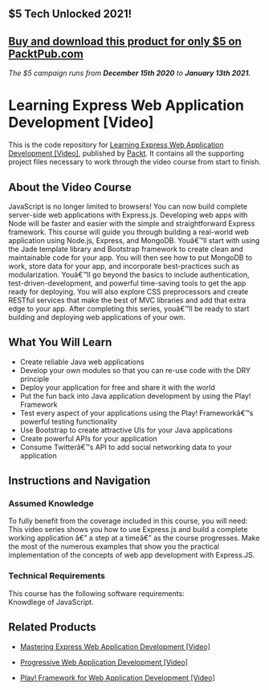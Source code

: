 ## $5 Tech Unlocked 2021!
[Buy and download this product for only $5 on PacktPub.com](https://www.packtpub.com/)
-----
*The $5 campaign         runs from __December 15th 2020__ to __January 13th 2021.__*

# Learning Express Web Application Development [Video]
This is the code repository for [Learning Express Web Application Development [Video]](https://www.packtpub.com/web-development/learning-express-web-application-development-video?utm_source=github&utm_medium=repository&utm_campaign=9781783989881), published by [Packt](https://www.packtpub.com/?utm_source=github). It contains all the supporting project files necessary to work through the video course from start to finish.
## About the Video Course
JavaScript is no longer limited to browsers! You can now build complete server-side web applications with Express.js. Developing web apps with Node will be faster and easier with the simple and straightforward Express framework.
This course will guide you through building a real-world web application using Node.js, Express, and MongoDB. 
Youâ€™ll start with using the Jade template library and Bootstrap framework to create clean and maintainable code for your app. You will then see how to put MongoDB to work, store data for your app, and incorporate best-practices such as modularization. Youâ€™ll go beyond the basics to include authentication, test-driven-development, and powerful time-saving tools to get the app ready for deploying. You will also explore CSS preprocessors and create RESTful services that make the best of MVC libraries and add that extra edge to your app.
After completing this series, youâ€™ll be ready to start building and deploying web applications of your own.

<H2>What You Will Learn</H2>
<DIV class=book-info-will-learn-text>
<UL>
<LI>Create reliable Java web applications 
<LI>Develop your own modules so that you can re-use code with the DRY principle 
<LI>Deploy your application for free and share it with the world 
<LI>Put the fun back into Java application development by using the Play! Framework 
<LI>Test every aspect of your applications using the Play! Frameworkâ€™s powerful testing functionality 
<LI>Use Bootstrap to create attractive UIs for your Java applications 
<LI>Create powerful APIs for your application 
<LI>Consume Twitterâ€™s API to add social networking data to your application </LI></UL></DIV>

## Instructions and Navigation
### Assumed Knowledge
To fully benefit from the coverage included in this course, you will need:<br/>
This video series shows you how to use Express.js and build a complete working application â€” a step at a timeâ€” as the course progresses. Make the most of the numerous examples that show you the practical implementation of the concepts of web app development with Express.JS.
### Technical Requirements
This course has the following software requirements:<br/>
Knowdlege of JavaScript.

## Related Products
* [Mastering Express Web Application Development [Video]](https://www.packtpub.com/web-development/mastering-express-web-application-development-video?utm_source=github&utm_medium=repository&utm_campaign=9781783554317)

* [Progressive Web Application Development [Video]](https://www.packtpub.com/application-development/progressive-web-application-development-video?utm_source=github&utm_medium=repository&utm_campaign=9781787285958)

* [Play! Framework for Web Application Development [Video]](https://www.packtpub.com/web-development/play-framework-web-application-development-video?utm_source=github&utm_medium=repository&utm_campaign=9781782165484)


